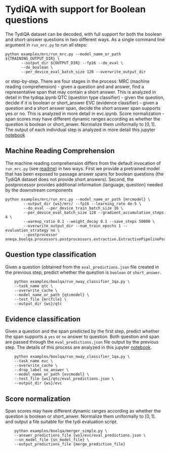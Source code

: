 # TydiQA with support for Boolean questions

The TydiQA dataset can be decoded, with full support for both the boolean and short-answer questions in two different ways.
As a single command line argument in `run_mrc.py` to run all steps:

```shell
python examples/mrc/run_mrc.py --model_name_or_path ${TRAINING_OUTPUT_DIR} \
       --output_dir ${OUTPUT_DIR} --fp16 --do_eval \
       --do_boolean \
       --per_device_eval_batch_size 128 --overwrite_output_dir
```
or step-by-step.
There are four stages in the process:
MRC (machine reading comprehension) - given a question and and answer, find a representative span that may contain a short answer. This is analyzed in detail in the tydiqa.ipynb
QTC (question type classifier) - given the question, decide if it is boolean or short_answer
EVC (evidence classifier) - given a question and a short answer span, decide the short answer span supports yes or no. This is analyzed in more detail in evc.ipynb.
Score normalization - span scores may have different dynamic ranges according as whether the question is boolean or short_anwer. Normalize them uniformally to $[0,1]$.
The output of each individual step is analyzed in more detail this jupyter [notebook](../../notebooks/boolqa/eval_predictions.ipynb)

## Machine Reading Comprehension

The machine reading comprehension differs from the default invocation of `run_mrc.py` (see [readme](../mrc/README.md))
in two ways.  First we provide a pretrained model that has been exposed to passage answer spans for boolean questions (the TydiQA
dataset does not provide short answers).  Second, the postprocessor provides additional information (language, question)
needed by the downstream components

```shell
python examples/mrc/run_mrc.py --model_name_or_path {mrcmodel} \
        --output_dir {ws}/mrc/ --fp16 --learning_rate 4e-5 \
        --do_eval --per_device_train_batch_size 16 \
        --per_device_eval_batch_size 128 --gradient_accumulation_steps 4 \
        --warmup_ratio 0.1 --weight_decay 0.1 --save_steps 50000 \
        --overwrite_output_dir --num_train_epochs 1 --evaluation_strategy no \
        --postprocessor oneqa.boolqa.processors.postprocessors.extractive.ExtractivePipelinePostProcessor
```

## Question type classification

Given a question (obtained from the `eval_predictions.json` file created in the previous step, predict
whether the question is `boolean` or `short_answer`.

```shell
    python examples/boolqa/run_nway_classifier_1qa.py \
    --task_name qtc \
    --overwrite_cache \
    --model_name_or_path {qtcmodel} \
    --test_file {mrcfile} \
    --output_dir {ws}/qtc
```
## Evidence classification

Given a question and the span predicted by the first step, predict whether the span supports
a `yes` or `no` answer to question.  Both question and span are passed through the `eval_predictions.json`
file output by the previous step.  The details of this process are analyzed in this jupyter [notebook](../../notebooks/boolqa/evc.ipynb).

```shell
    python examples/boolqa/run_nway_classifier_1qa.py \
    --task_name evc \
    --overwrite_cache \
    --drop_label no_answer \
    --model_name_or_path {evcmodel} \
    --test_file {ws}/qtc/eval_predictions.json \
    --output_dir {ws}/evc
```

## Score normalization

Span scores may have different dynamic ranges according as whether the question is boolean or short_anwer. Normalize them uniformally to $[0,1]$.
and output a file suitable for the tydi evaluation script.

```shell
    python examples/boolqa/merger_simple.py \
    --answer_predictions_file {ws}/evc/eval_predictions.json \
    --sn_model_file {sn_model_file} \
    --output_predictions_file {merge_prediction_file}
```

